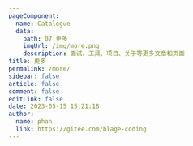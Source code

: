 ```yaml
---
pageComponent: 
  name: Catalogue
  data: 
    path: 07.更多
    imgUrl: /img/more.png
    description: 面试、工具、项目、关于等更多文章和页面
title: 更多
permalink: /more/
sidebar: false
article: false
comment: false
editLink: false
date: 2023-05-15 15:21:18
author: 
  name: phan
  link: https://gitee.com/blage-coding
---
```

